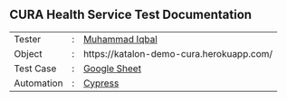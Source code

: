 ## CURA Health Service Test Documentation
<table>
<tr>
<td>Tester</td>
<td> : </td>
<td> <a href="https://github.com/Miqbal20">Muhammad Iqbal</a></td>
</tr>
<tr>
<td>Object</td>
<td> : </td>
<td> https://katalon-demo-cura.herokuapp.com/</td>
</tr>
<tr>
<td>Test Case</td>
<td> : </td>
<td> <a href="https://docs.google.com/spreadsheets/d/1XoxfOkrIRzw4ojofQEUuWudNQ8G7nhK1/edit?usp=sharing&ouid=106599073929300702476&rtpof=true&sd=true">Google Sheet</a></td>
</tr>
<tr>
<tr>
<td>Automation</td>
<td> : </td>
<td><a href="https://github.com/Miqbal20-QA-Documentation/CURA-Health-Service">Cypress</a></td>
</tr>
<table>

